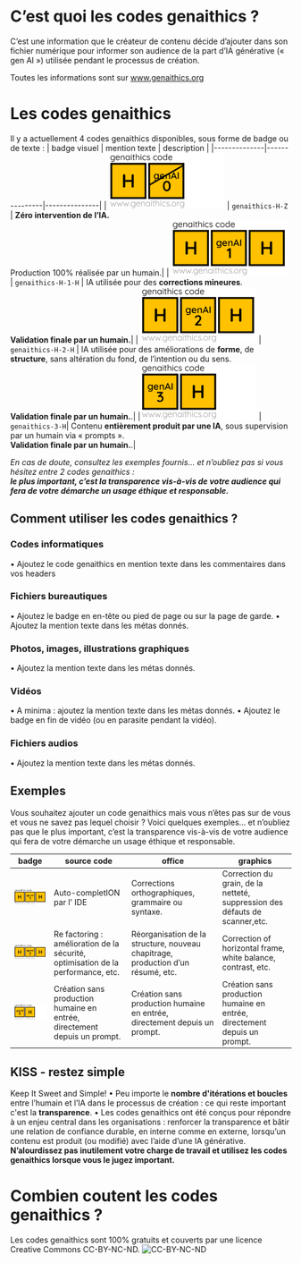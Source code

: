 # C’est quoi les codes genaithics ?
C’est une information que le créateur de contenu décide d’ajouter dans son fichier numérique pour informer son audience de la part d’IA générative (« gen AI ») utilisée pendant le processus de création.

Toutes les informations sont sur www.genaithics.org

# Les codes genaithics
Il y a actuellement 4 codes genaithics disponibles, sous forme de badge ou de texte :
| badge visuel        | mention texte     | description     |
|--------------|---------------|---------------|
| ![genaithics-H-Z](https://github.com/Mathieu-genAI/genaithics/blob/main/img/genaithics_code_H-Z_208x100.png) | `genaithics-H-Z` | **Zéro intervention de l’IA.**<br> Production 100% réalisée par un humain.|
| ![genaithics-H-1-H](https://github.com/Mathieu-genAI/genaithics/blob/main/img/genaithics_code_H-1-H_208x100.png) | `genaithics-H-1-H` | IA utilisée pour des **corrections mineures**. <br>**Validation finale par un humain.**|
| ![genaithics-H-2-H](https://github.com/Mathieu-genAI/genaithics/blob/main/img/genaithics_code_H-2-H_208x100.png) | `genaithics-H-2-H` | IA utilisée pour des améliorations de **forme**, de **structure**, sans altération du fond, de l’intention ou du sens. <br>**Validation finale par un humain.**.|
|![genaithics-3-H](https://github.com/Mathieu-genAI/genaithics/blob/main/img/genaithics_code_3-H_208x100.png) | `genaithics-3-H`| Contenu **entièrement produit par une IA**, sous supervision par un humain via « prompts ».<br>**Validation finale par un humain.**.|

_En cas de doute, consultez les exemples fournis… et n’oubliez pas si vous hésitez entre 2 codes genaithics : <br>***le plus important, c’est la transparence vis-à-vis de votre audience qui fera de votre démarche un usage éthique et responsable.***_

## Comment utiliser les codes genaithics ?

### Codes informatiques
•	Ajoutez le code genaithics en mention texte dans les commentaires dans vos headers

### Fichiers bureautiques
•	Ajoutez le badge en en-tête ou pied de page ou sur la page de garde.
•	Ajoutez la mention texte dans les métas donnés.

### Photos, images, illustrations graphiques
•	Ajoutez la mention texte dans les métas donnés.

### Vidéos
•	A minima : ajoutez la mention texte dans les métas donnés.
•	Ajoutez le badge en fin de vidéo (ou en parasite pendant la vidéo).

### Fichiers audios
•	Ajoutez la mention texte dans les métas donnés.

## Exemples
Vous souhaitez ajouter un code genaithics mais vous n’êtes pas sur de vous et vous ne savez pas lequel choisir ?
Voici quelques exemples… et n’oubliez pas que le plus important, c’est la transparence vis-à-vis de votre audience qui fera de votre démarche un usage éthique et responsable.

| badge     | source code     | office     | graphics |
|--------------|---------------|---------------|---------------|
| ![genaithics-H-1-H](https://github.com/Mathieu-genAI/genaithics/blob/main/img/genaithics_code_H-1-H_208x100.png) | Auto-completION par l' IDE | Corrections orthographiques, grammaire ou syntaxe.|Correction du grain, de la netteté, suppression des défauts de scanner,etc. |
| ![genaithics-H-2-HZ](https://github.com/Mathieu-genAI/genaithics/blob/main/img/genaithics_code_H-2-H_208x100.png) | Re factoring : amélioration de la sécurité, optimisation de la performance, etc. | Réorganisation de la structure, nouveau chapitrage, production d’un résumé, etc.|Correction of horizontal frame, white balance, contrast, etc.|Correction du cadre horizontal, de la balance des blancs, du contraste, etc. |
| ![genaithics-3-H](https://github.com/Mathieu-genAI/genaithics/blob/main/img/genaithics_code_3-H_208x100.png) | Création sans production humaine en entrée, directement depuis un prompt. | Création sans production humaine en entrée, directement depuis un prompt. |Création sans production humaine en entrée, directement depuis un prompt.|

## KISS - restez simple
Keep It Sweet and Simple! 
•	Peu importe le **nombre d'itérations et boucles** entre l’humain et l’IA dans le processus de création : ce qui reste important c'est la **transparence**.
•	Les codes genaithics ont été conçus pour répondre à un enjeu central dans les organisations : renforcer la transparence et bâtir une relation de confiance durable, en interne comme en externe, lorsqu’un contenu est produit (ou modifié) avec l’aide d’une IA générative. **N’alourdissez pas inutilement votre charge de travail et utilisez les codes genaithics lorsque vous le jugez important.**

# Combien coutent les codes genaithics ?
Les codes genaithics sont 100% gratuits et couverts par une licence Creative Commons CC-BY-NC-ND.
![CC-BY-NC-ND](https://mirrors.creativecommons.org/presskit/buttons/88x31/png/by-nc-nd.png)
